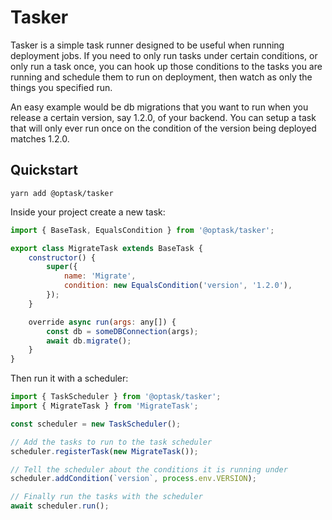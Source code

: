 # Tasker

Tasker is a simple task runner designed to be useful when running deployment jobs. If you need to only run tasks under certain conditions, or only run a task once, you can hook up those conditions to the tasks you are running and schedule them to run on deployment, then watch as only the things you specified run.

An easy example would be db migrations that you want to run when you release a certain version, say 1.2.0, of your backend. You can setup a task that will only ever run once on the condition of the version being deployed matches 1.2.0.

## Quickstart

```shell
yarn add @optask/tasker
```

Inside your project create a new task:

```javascript
import { BaseTask, EqualsCondition } from '@optask/tasker';

export class MigrateTask extends BaseTask {
    constructor() {
        super({
            name: 'Migrate',
            condition: new EqualsCondition('version', '1.2.0'),
        });
    }

    override async run(args: any[]) {
        const db = someDBConnection(args);
        await db.migrate();
    }
}
```

Then run it with a scheduler:

```javascript
import { TaskScheduler } from '@optask/tasker';
import { MigrateTask } from 'MigrateTask';

const scheduler = new TaskScheduler();

// Add the tasks to run to the task scheduler
scheduler.registerTask(new MigrateTask());

// Tell the scheduler about the conditions it is running under
scheduler.addCondition(`version`, process.env.VERSION);

// Finally run the tasks with the scheduler
await scheduler.run();
```
